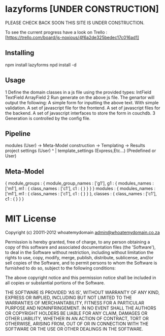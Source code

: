 lazyforms [UNDER CONSTRUCTION]
=============

PLEASE CHECK BACK SOON THIS SITE IS UNDER CONSTRUCTION. 

To see the current progress have a look on Trello : [https://trello.com/board/js-noxious/4f6a2de325bedec17c016ad1]

Installing
----------
npm install lazyforms
npd install -d

Usage
-----
1 Define the domain classes in a js file using the provided types:
    IntField
    TextField
    ArrayField
2 Run generate on the above js file. The genartor will output the following:
    A simple form for inputting the above text. With simple validation.
    A set of javascript file for the frontend.
    A set of javascript files for the backend.
    A set of javascript interfaces to store the form in couchdb.
3 Generation is controlled by the config file.

Pipeline
-------------
modules (User)              -> Meta-Model construction -> Templating -> Results
project settings (User)                                     ^
                                                            |
                                    template_settings (Express,Etc...) (Predefined or User)

Meta-Model
------------
{ module_groups : {
    module_group_names : ['g1'],
    g1 : {
      modules_names : ['m1'],
      m1 : {
        class_names : ['c1'],
        c1 : {
        }
      }
    }
  }
  modules : {
    modules_names : ['m1'],
    m1 : {
      class_names : ['c1'],
      c1 : {
      }
    }
  },
  classes : {
    class_names : ['c1'],
    c1 : {
    }
  }
}



MIT License
===========
Copyright (c) 20011-2012 whoatemydomain <admin@whoatemydomain.co.za>

Permission is hereby granted, free of charge, to any person obtaining
a copy of this software and associated documentation files (the
'Software'), to deal in the Software without restriction, including
without limitation the rights to use, copy, modify, merge, publish,
distribute, sublicense, and/or sell copies of the Software, and to
permit persons to whom the Software is furnished to do so, subject to
the following conditions:

The above copyright notice and this permission notice shall be
included in all copies or substantial portions of the Software.

THE SOFTWARE IS PROVIDED 'AS IS', WITHOUT WARRANTY OF ANY KIND,
EXPRESS OR IMPLIED, INCLUDING BUT NOT LIMITED TO THE WARRANTIES OF
MERCHANTABILITY, FITNESS FOR A PARTICULAR PURPOSE AND NONINFRINGEMENT.
IN NO EVENT SHALL THE AUTHORS OR COPYRIGHT HOLDERS BE LIABLE FOR ANY
CLAIM, DAMAGES OR OTHER LIABILITY, WHETHER IN AN ACTION OF CONTRACT,
TORT OR OTHERWISE, ARISING FROM, OUT OF OR IN CONNECTION WITH THE
SOFTWARE OR THE USE OR OTHER DEALINGS IN THE SOFTWARE.